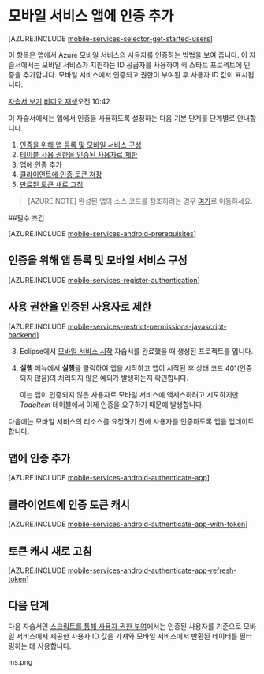 <properties 
	pageTitle="인증 시작(Android) | 모바일 개발자 센터" 
	description="모바일 서비스를 사용하여 Google, Facebook, Twitter, Microsoft 등의 다양한 ID 공급자를 통해 Android 앱 사용자를 인증하는 방법에 대해 알아봅니다." 
	services="mobile-services" 
	documentationCenter="android" 
	authors="RickSaling" 
	manager="dwrede" 
	editor=""/>

<tags 
	ms.service="mobile-services" 
	ms.workload="mobile" 
	ms.tgt_pltfrm="Mobile-Android" 
	ms.devlang="Java" 
	ms.topic="article" 
	ms.date="11/17/2014" 
	ms.author="ricksal"/>

# 모바일 서비스 앱에 인증 추가

[AZURE.INCLUDE [mobile-services-selector-get-started-users](../includes/mobile-services-selector-get-started-users.md)]

<div class="dev-onpage-video-clear clearfix">
<div class="dev-onpage-left-content">

<p>이 항목은 앱에서 Azure 모바일 서비스의 사용자를 인증하는 방법을 보여 줍니다. 이 자습서에서는 모바일 서비스가 지원하는 ID 공급자를 사용하여 퀵 스타트 프로젝트에 인증을 추가합니다. 모바일 서비스에서 인증되고 권한이 부여된 후 사용자 ID 값이 표시됩니다.</p>
</div>

<div class="dev-onpage-video-wrapper"><a href="http://channel9.msdn.com/Series/Windows-Azure-Mobile-Services/Android-Getting-Started-with-Authentication-in-Windows-Azure-Mobile-Services" target="_blank" class="label">자습서 보기</a> <a style="background-image: url('/media/devcenter/mobile/videos/mobile-android-get-started-authentication-180x120.png') !important;" href="http://channel9.msdn.com/Series/Windows-Azure-Mobile-Services/Android-Getting-Started-with-Authentication-in-Windows-Azure-Mobile-Services" target="_blank" class="dev-onpage-video"><span class="icon">비디오 재생</span></a><span class="time">오전 10:42</span></div>
</div> 

이 자습서에서는 앱에서 인증을 사용하도록 설정하는 다음 기본 단계를 단계별로 안내합니다.

1. [인증을 위해 앱 등록 및 모바일 서비스 구성]
2. [테이블 사용 권한을 인증된 사용자로 제한]
3. [앱에 인증 추가]
4. [클라이언트에 인증 토큰 저장]
5. [만료된 토큰 새로 고침]

 

>[AZURE.NOTE] 완성된 앱의 소스 코드를 참조하려는 경우 <a href="https://github.com/RickSaling/mobile-services-samples/tree/futures/GettingStartedWithAuth/Android" target="_blank">여기</a>로 이동하세요.

##필수 조건

[AZURE.INCLUDE [mobile-services-android-prerequisites](../includes/mobile-services-android-prerequisites.md)]

<h2><a name="register"></a>인증을 위해 앱 등록 및 모바일 서비스 구성</h2>

[AZURE.INCLUDE [mobile-services-register-authentication](../includes/mobile-services-register-authentication.md)] 

<h2><a name="permissions"></a>사용 권한을 인증된 사용자로 제한</h2>

[AZURE.INCLUDE [mobile-services-restrict-permissions-javascript-backend](../includes/mobile-services-restrict-permissions-javascript-backend.md)] 

3. Eclipse에서 [모바일 서비스 시작] 자습서를 완료했을 때 생성된 프로젝트를 엽니다. 

4. **실행** 메뉴에서 **실행**을 클릭하여 앱을 시작하고 앱이 시작된 후 상태 코드 401(인증되지 않음)의 처리되지 않은 예외가 발생하는지 확인합니다. 

	 이는 앱이 인증되지 않은 사용자로 모바일 서비스에 액세스하려고 시도하지만 _TodoItem_ 테이블에서 이제 인증을 요구하기 때문에 발생합니다.

다음에는 모바일 서비스의 리소스를 요청하기 전에 사용자를 인증하도록 앱을 업데이트합니다.

<h2><a name="add-authentication"></a>앱에 인증 추가</h2>

[AZURE.INCLUDE [mobile-services-android-authenticate-app](../includes/mobile-services-android-authenticate-app.md)]

## <a name="cache-tokens"></a>클라이언트에 인증 토큰 캐시

[AZURE.INCLUDE [mobile-services-android-authenticate-app-with-token](../includes/mobile-services-android-authenticate-app-with-token.md)] 

## <a name="refresh-tokens"></a>토큰 캐시 새로 고침

[AZURE.INCLUDE [mobile-services-android-authenticate-app-refresh-token](../includes/mobile-services-android-authenticate-app-refresh-token.md)] 



## <a name="next-steps"></a>다음 단계

다음 자습서인 [스크립트를 통해 사용자 권한 부여]에서는 인증된 사용자를 기준으로 모바일 서비스에서 제공한 사용자 ID 값을 가져와 모바일 서비스에서 반환된 데이터를 필터링하는 데 사용합니다. 

<!-- Anchors. -->
[인증을 위해 앱 등록 및 모바일 서비스 구성]: #register
[테이블 사용 권한을 인증된 사용자로 제한]: #permissions
[앱에 인증 추가]: #add-authentication
[클라이언트에 인증 토큰 저장]: #cache-tokens
[만료된 토큰 새로 고침]: #refresh-tokens
[다음 단계]:#next-steps

<!-- Images. -->




[4]: ./media/mobile-services-android-get-started-users/mobile-services-selection.png
[5]: ./media/mobile-services-android-get-started-users/mobile-service-uri.png







[13]: ./media/mobile-services-android-get-started-users/mobile-identity-tab.png
[14]: ./media/mobile-services-android-get-started-users/mobile-portal-data-tables.png
[15]: ./media/mobile-services-android-get-started-users/mobile-portal-change-table-per
	ms.png


<!-- URLs. -->

[앱 제출 페이지]: http://go.microsoft.com/fwlink/p/?LinkID=266582
[내 응용 프로그램]: http://go.microsoft.com/fwlink/p/?LinkId=262039
[Windows용 Live SDK]: http://go.microsoft.com/fwlink/p/?LinkId=262253
[Live Connect를 사용한 Windows 스토어 앱의 Single Sign-On]: /ko-kr/develop/mobile/tutorials/single-sign-on-windows-8-dotnet
[모바일 서비스 시작]: /ko-kr/develop/mobile/tutorials/get-started-android
[기존 앱에 모바일 서비스 추가]: /ko-kr/develop/mobile/tutorials/get-started-with-data-android
[인증 시작]: /ko-kr/develop/mobile/tutorials/get-started-with-users-android
[푸시 알림 시작]: /ko-kr/develop/mobile/tutorials/get-started-with-push-android
[스크립트를 통해 사용자 권한 부여]: /ko-kr/develop/mobile/tutorials/authorize-users-in-scripts-android

[Azure 관리 포털]: https://manage.windowsazure.com/


<!--HONumber=42-->
